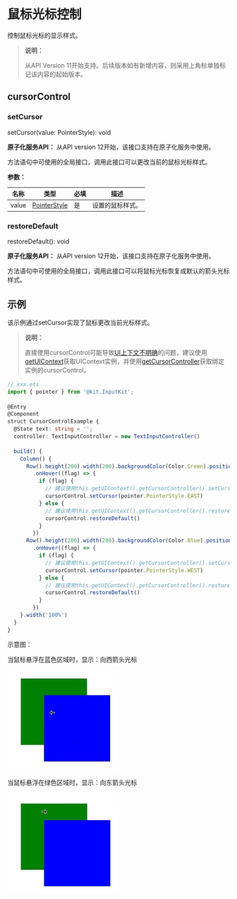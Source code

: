 # 鼠标光标控制

控制鼠标光标的显示样式。

>  **说明：**
>
>  从API Version 11开始支持。后续版本如有新增内容，则采用上角标单独标记该内容的起始版本。


## cursorControl

### setCursor

setCursor(value: PointerStyle): void

**原子化服务API：** 从API version 12开始，该接口支持在原子化服务中使用。

方法语句中可使用的全局接口，调用此接口可以更改当前的鼠标光标样式。

**参数：**

| 名称 | 类型 | 必填 | 描述 |
| ----- | ------ | ---- | ---- |
| value | [PointerStyle](../../apis-input-kit/js-apis-pointer.md#pointerstyle) | 是   | 设置的鼠标样式。 |


### restoreDefault

restoreDefault(): void

**原子化服务API：** 从API version 12开始，该接口支持在原子化服务中使用。

方法语句中可使用的全局接口，调用此接口可以将鼠标光标恢复成默认的箭头光标样式。


## 示例

该示例通过setCursor实现了鼠标更改当前光标样式。

> **说明：**
> 
> 直接使用cursorControl可能导致[UI上下文不明确](../../../ui/arkts-global-interface.md)的问题，建议使用[getUIContext](../js-apis-arkui-UIContext.md#uicontext)获取UIContext实例，并使用[getCursorController](../js-apis-arkui-UIContext.md#getcursorcontroller12)获取绑定实例的cursorControl。

```ts
// xxx.ets
import { pointer } from '@kit.InputKit';

@Entry
@Component
struct CursorControlExample {
  @State text: string = '';
  controller: TextInputController = new TextInputController()

  build() {
    Column() {
      Row().height(200).width(200).backgroundColor(Color.Green).position({x: 150 ,y:70})
        .onHover((flag) => {
          if (flag) {
            // 建议使用this.getUIContext().getCursorController().setCursor()
            cursorControl.setCursor(pointer.PointerStyle.EAST)
          } else {
            // 建议使用this.getUIContext().getCursorController().restoreDefault()
            cursorControl.restoreDefault()
          }
        })
      Row().height(200).width(200).backgroundColor(Color.Blue).position({x: 220 ,y:120})
        .onHover((flag) => {
          if (flag) {
            // 建议使用this.getUIContext().getCursorController().setCursor()
            cursorControl.setCursor(pointer.PointerStyle.WEST)
          } else {
            // 建议使用this.getUIContext().getCursorController().restoreDefault()
            cursorControl.restoreDefault()
          }
        })
    }.width('100%')
  }
}
```
示意图：

当鼠标悬浮在蓝色区域时，显示：向西箭头光标

![cursor_blue](figures/cursor_blue.jpg)

当鼠标悬浮在绿色区域时，显示：向东箭头光标

![cursor_green](figures/cursor_green.jpg)
